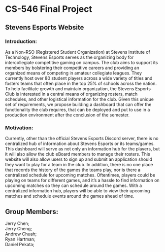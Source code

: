 # CS-546 Final Project

## Stevens Esports Website

### Introduction:
As a Non-RSO (Registered Student Organization) at Stevens Institute of Technology, Stevens Esports serves as the organizing body for intercollegiate competitive gaming on campus. The club aims to support its members by bolstering their competitive careers and providing an organized means of competing in amateur collegiate leagues. They currently host over 80 student players across a wide variety of titles and fosters teams that often place in the top 25% of schools across the nation. To help facilitate growth and maintain organization, the Stevens Esports Club is interested in a central means of organizing rosters, match schedules, and other logistical information for the club. Given this unique set of requirements, we propose building a dashboard that can offer the functionality the club requires, that can be deployed and put to use in a production environment after the conclusion of the semester.

### Motivation:
Currently, other than the official Stevens Esports Discord server, there is no centralized hub of information about Stevens Esports or its teams/games. This dashboard will serve as not only an information hub for the players, but it will also allow the club eBoard members to manage their rosters. This website will also allow users to sign up and submit an application should they want to play for a team in the club.
In addition, there is no one place that records the history of the games the teams play, nor is there a centralized schedule for upcoming matches. Oftentimes, players could be playing on teams for different games, and it’s a hassle to find information on upcoming matches so they can schedule around the games. With a centralized information hub, players will be able to view their upcoming matches and schedule events around the games ahead of time.


## Group Members:
Jerry Chen;  
Jerry Cheng;  
Andrew Chuah;  
Ryan Hartman;  
Daniel Pekata;  